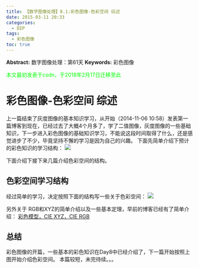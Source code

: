 ```yaml
---
title: 【数字图像处理】8.1:彩色图像-色彩空间 综述
date: 2015-03-11 20:33
categories:
  - DIP
tags:
  - 彩色图像
toc: true
---
```

**Abstract:** 数字图像处理：第61天
**Keywords:** 彩色图像
<!--more-->
<font color="00FF00">本文最初发表于csdn，于2018年2月17日迁移至此</font>
# 彩色图像-色彩空间 综述
上一篇结束了灰度图像的基本知识学习，从开始（2014-11-06 10:58）发表第一篇博客到现在，已经过去了大概4个月多了，学了二值图像，灰度图像的一些基础知识，下一步进入彩色图像的基础知识学习，不能说这段时间取得了什么，还是感觉进步了不少，毕竟坚持不懈的学习是因为自己的兴趣。
下面先简单介绍下预计的彩色知识的学习结构：
![](./20150311202804085.jpeg)

下面介绍下接下来几篇介绍色彩空间的结构。
## 色彩空间学习结构
经过简单的学习，决定按照下面的结构写一些关于色彩空间：
![](./20150312135844944.jpeg)

另外关于 RGB和XYZ的简单介绍以及一些基本定理，早前的博客已经有了简单介绍：
[彩色模型，CIE XYZ，CIE RGB](http://blog.csdn.net/tonyshengtan/article/details/42041987)
## 总结
彩色图像的开篇，一些基本的彩色知识在Day8中已经介绍了，下一篇开始按照上图开始介绍色彩空间。
本篇较短，未完待续。。。





